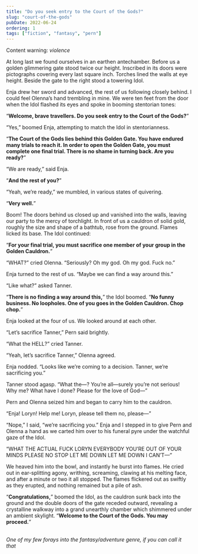 ```yaml
---
title: "Do you seek entry to the Court of the Gods?"
slug: "court-of-the-gods"
pubDate: 2022-06-24
ordering: 1
tags: ["fiction", "fantasy", "pern"]
---
```


<div class="content-warning">
<span class="small-caps">Content warning</span>: <i>violence</i>
</div>

<span class="small-caps">At long last we found ourselves</span> in an earthen antechamber. Before us a golden glimmering gate stood twice our height. Inscribed in its doors were pictographs covering every last square inch. Torches lined the walls at eye height. Beside the gate to the right stood a towering Idol.

Enja drew her sword and advanced, the rest of us following closely behind. I could feel Olenna’s hand trembling in mine. We were ten feet from the door when the Idol flashed its eyes and spoke in booming stentorian tones:

“**Welcome, brave travellers. Do you seek entry to the Court of the Gods?**”

“Yes,” boomed Enja, attempting to match the Idol in stentorianness.

“**The Court of the Gods lies behind this Golden Gate. You have endured many trials to reach it. In order to open the Golden Gate, you must complete one final trial. There is no shame in turning back. Are you ready?**”

“We are ready,” said Enja.

“**And the rest of you?**”

“Yeah, we’re ready,” we mumbled, in various states of quivering.

“**Very well.**”

Boom! The doors behind us closed up and vanished into the walls, leaving our party to the mercy of torchlight. In front of us a cauldron of solid gold, roughly the size and shape of a bathtub, rose from the ground. Flames licked its base. The Idol continued:

“**For your final trial, you must sacrifice one member of your group in the Golden Cauldron.**”

“WHAT?” cried Olenna. “Seriously? Oh my god. Oh my god. Fuck no.”

Enja turned to the rest of us. “Maybe we can find a way around this.”

“Like what?” asked Tanner.

“**There is no finding a way around this,**” the Idol boomed. “**No funny business. No loopholes. One of you goes in the Golden Cauldron. Chop chop.**”

Enja looked at the four of us. We looked around at each other. 

“Let’s sacrifice Tanner,” Pern said brightly.

“What the HELL?” cried Tanner.

“Yeah, let’s sacrifice Tanner,” Olenna agreed.

Enja nodded. “Looks like we’re coming to a decision. Tanner, we’re sacrificing you.”

Tanner stood agasp. “What the—? You’re all—surely you’re not serious! Why me? What have I done? Please for the love of God—”

Pern and Olenna seized him and began to carry him to the cauldron. 

“Enja! Loryn! Help me! Loryn, please tell them no, please—”

“Nope,” I said, “we’re sacrificing you.” Enja and I stepped in to give Pern and Olenna a hand as we carted him over to his funeral pyre under the watchful gaze of the Idol.

“WHAT THE ACTUAL FUCK LORYN EVERYBODY YOU’RE OUT OF YOUR MINDS PLEASE NO STOP LET ME DOWN LET ME DOWN I CAN’T—”

We heaved him into the bowl, and instantly he burst into flames. He cried out in ear-splitting agony, writhing, screaming, clawing at his melting face, and after a minute or two it all stopped. The flames flickered out as swiftly as they erupted, and nothing remained but a pile of ash.

“**Congratulations,**” boomed the Idol, as the cauldron sunk back into the ground and the double doors of the gate receded outward, revealing a crystalline walkway into a grand unearthly chamber which shimmered under an ambient skylight. “**Welcome to the Court of the Gods. You may proceed.**”

<br />

<div class="commentary">
<i>
One of my few forays into the fantasy/adventure genre, if you can call it that
</i>
</div>